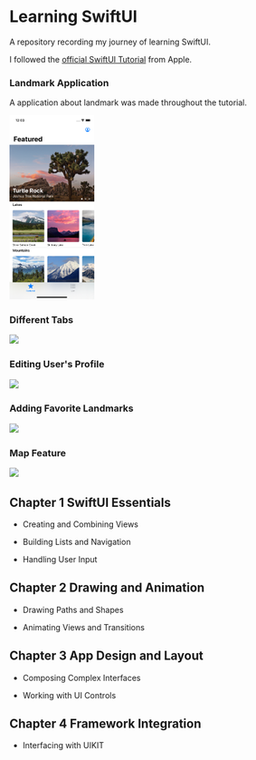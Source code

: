 # Learning SwiftUI

A repository recording my journey of learning SwiftUI.

I followed the [official SwiftUI Tutorial](https://developer.apple.com/tutorials/swiftui) from Apple.

### Landmark Application
A application about landmark was made throughout the tutorial.

<img src="./readme-resources/app-homescreen.png" width="150"/>


### Different Tabs
<img src="./readme-resources/tabs.gif" width="150"/>

### Editing User's Profile
<img src="./readme-resources/edit-profile.gif" width="150"/>

### Adding Favorite Landmarks
<img src="./readme-resources/favorites.gif" width="150"/>

### Map Feature
<img src="./readme-resources/map.gif" width="150"/>

## Chapter 1 SwiftUI Essentials

* Creating and Combining Views

* Building Lists and Navigation

* Handling User Input

## Chapter 2 Drawing and Animation

* Drawing Paths and Shapes

* Animating Views and Transitions

## Chapter 3 App Design and Layout

* Composing Complex Interfaces

* Working with UI Controls

## Chapter 4 Framework Integration

* Interfacing with UIKIT






